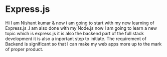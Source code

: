 # Express.js

Hi  I am Nishant kumar & now i am going to start with my new learning of Express.js .I am also done with my Node.js now I am going to learn a new topic which is express.js it is also the backend part of the full stack development it is also a inportant step to initiate.
The requirement of Backend is significant so that I can make my web apps more up to the mark of proper product.